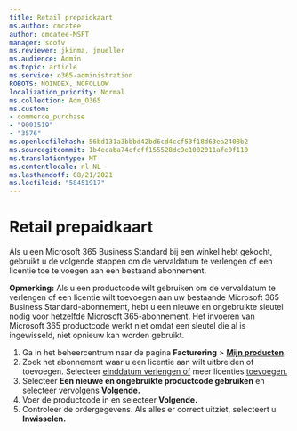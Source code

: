 ```yaml
---
title: Retail prepaidkaart
ms.author: cmcatee
author: cmcatee-MSFT
manager: scotv
ms.reviewer: jkinma, jmueller
ms.audience: Admin
ms.topic: article
ms.service: o365-administration
ROBOTS: NOINDEX, NOFOLLOW
localization_priority: Normal
ms.collection: Adm_O365
ms.custom:
- commerce_purchase
- "9001519"
- "3576"
ms.openlocfilehash: 56bd131a3bbbd42bd6cd4ccf53f18d63ea2408b2
ms.sourcegitcommit: 1b4ecaba74cfcff155528dc9e1002011afe0f110
ms.translationtype: MT
ms.contentlocale: nl-NL
ms.lasthandoff: 08/21/2021
ms.locfileid: "58451917"
---
```

# <a name="retail-prepaid-card"></a>Retail prepaidkaart

Als u een Microsoft 365 Business Standard bij een winkel hebt gekocht, gebruikt u de volgende stappen om de vervaldatum te verlengen of een licentie toe te voegen aan een bestaand abonnement.

**Opmerking:** Als u een productcode wilt gebruiken om de vervaldatum te verlengen of een licentie wilt toevoegen aan uw bestaande Microsoft 365 Business Standard-abonnement, hebt u een nieuwe en ongebruikte sleutel nodig voor hetzelfde Microsoft 365-abonnement. Het invoeren van Microsoft 365 productcode werkt niet omdat een sleutel die al is ingewisseld, niet opnieuw kan worden gebruikt.

1. Ga in het beheercentrum naar de pagina **Facturering** > **[Mijn producten](https://go.microsoft.com/fwlink/p/?linkid=842054)**.
2. Zoek het abonnement waar u een licentie aan wilt uitbreiden of toevoegen. Selecteer [einddatum verlengen of](https://go.microsoft.com/fwlink/p/?linkid=842054) meer licenties [toevoegen.](https://go.microsoft.com/fwlink/p/?linkid=842054)
3. Selecteer **Een nieuwe en ongebruikte productcode gebruiken** en selecteer vervolgens **Volgende.**
4. Voer de productcode in en selecteer **Volgende.**
5. Controleer de ordergegevens. Als alles er correct uitziet, selecteert u **Inwisselen.**